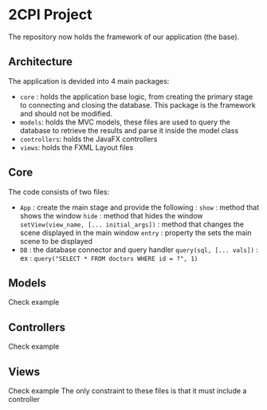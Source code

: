 2CPI Project
============
The repository now holds the framework of our application (the base).

Architecture
------------
The application is devided into 4 main packages:
* `core` : holds the application base logic, from creating the primary stage to connecting and closing the database. This package is the framework and should not be modified.
* `models`: holds the MVC models, these files are used to query the database to retrieve the results and parse it inside the model class
* `controllers`: holds the JavaFX controllers 
* `views`: holds the FXML Layout files

Core
----
The code consists of two files:
* `App` : create the main stage and provide the following :
  `show` : method that shows the window
  `hide` : method that hides the window
  `setView(view_name, [... initial_args])` : method that changes the scene displayed in the main window
  `entry` : property the sets the main scene to be displayed
* `DB` : the database connector and query handler
  `query(sql, [... vals])` :
   ex : `query("SELECT * FROM doctors WHERE id = ?", 1)`

Models
------
Check example

Controllers
-----------
Check example

Views
-----
Check example
The only constraint to these files is that it must include a controller
